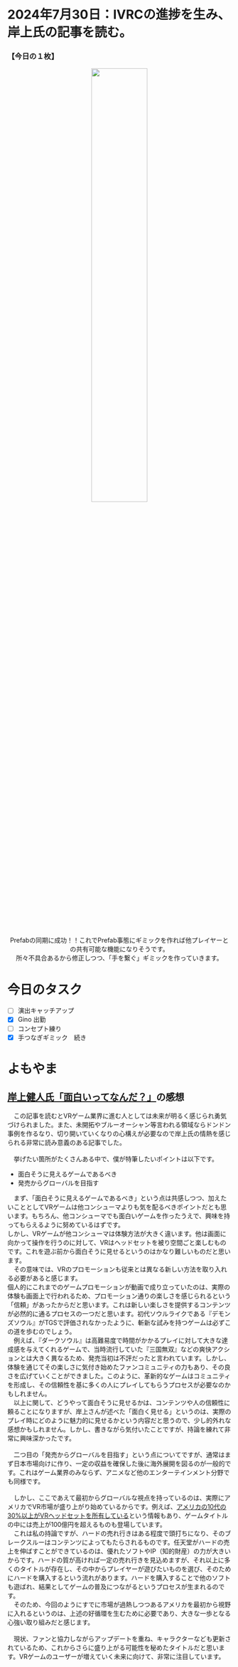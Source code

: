 # 2024年7月30日：IVRCの進捗を生み、岸上氏の記事を読む。
### 【今日の１枚】<br>
<p align="center">
  <img src="https://github.com/user-attachments/assets/67fdffb3-83e9-4941-8fde-5ca88b3d8ec0" width = 50%><br>
  Prefabの同期に成功！！これでPrefab事態にギミックを作れば他プレイヤーとの共有可能な機能になりそうです。<br>
  所々不具合あるから修正しつつ、「手を繋ぐ」ギミックを作っていきます。<br>
</p>

# 今日のタスク
- [ ] 演出キャッチアップ
- [x] Gino 出勤
- [ ] コンセプト練り
- [x] 手つなぎギミック　続き

# よもやま
## [岸上健人氏「面白いってなんだ？」](https://note.com/tokimekishiken/n/nd3f0854cea64)の感想<br>
　この記事を読むとVRゲーム業界に進む人としては未来が明るく感じられ勇気づけられました。また、未開拓やブルーオーシャン等言われる領域ならドンドン事例を作るなり、切り開いていくなりの心構えが必要なので岸上氏の情熱を感じられる非常に読み意義のある記事でした。<br><br>
　挙げたい箇所がたくさんある中で、僕が特筆したいポイントは以下です。
- 面白そうに見えるゲームであるべき
- 発売からグローバルを目指す

　まず、「面白そうに見えるゲームであるべき」という点は共感しつつ、加えたいこととしてVRゲームは他コンシューマよりも気を配るべきポイントだとも思います。もちろん、他コンシューマでも面白いゲームを作ったうえで、興味を持ってもらえるように努めているはずです。<br>しかし、VRゲームが他コンシューマは体験方法が大きく違います。他は画面に向かって操作を行うのに対して、VRはヘッドセットを被り空間ごと楽しむものです。これを遊ぶ前から面白そうに見せるというのはかなり難しいものだと思います。<br>
　その意味では、VRのプロモーションも従来とは異なる新しい方法を取り入れる必要があると感じます。<br>個人的にこれまでのゲームプロモーションが動画で成り立っていたのは、実際の体験も画面上で行われるため、プロモーション通りの楽しさを感じられるという「信頼」があったからだと思います。これは新しい楽しさを提供するコンテンツが必然的に通るプロセスの一つだと思います。初代ソウルライクである『デモンズソウル』がTGSで評価されなかったように、斬新な試みを持つゲームは必ずこの道を歩むのでしょう。<br>
　例えば、『ダークソウル』は高難易度で時間がかかるプレイに対して大きな達成感を与えてくれるゲームで、当時流行していた『三国無双』などの爽快アクションとは大きく異なるため、発売当初は不評だったと言われています。しかし、体験を通じてその楽しさに気付き始めたファンコミュニティの力もあり、その良さを広げていくことができました。このように、革新的なゲームはコミュニティを形成し、その信頼性を基に多くの人にプレイしてもらうプロセスが必要なのかもしれません。<br>
　以上に関して、どうやって面白そうに見せるかは、コンテンツや人の信頼性に頼ることになりますが、岸上さんが述べた「面白く見せる」というのは、実際のプレイ時にどのように魅力的に見せるかという内容だと思うので、少し的外れな感想かもしれません。しかし、書きながら気付いたことですが、持論を練れて非常に興味深かったです。<br><br>
　二つ目の「発売からグローバルを目指す」という点についてですが、通常はまず日本市場向けに作り、一定の収益を確保した後に海外展開を図るのが一般的です。これはゲーム業界のみならず、アニメなど他のエンターテインメント分野でも同様です。<br><br>
　しかし、ここであえて最初からグローバルな視点を持っているのは、実際にアメリカでVR市場が盛り上がり始めているからです。例えば、[アメリカの10代の30%以上がVRヘッドセットを所有している](https://www.moguravr.com/piper-sandler-vr-user-research/)という情報もあり、ゲームタイトルの中には売上が100億円を超えるものも登場しています。<br>
　これは私の持論ですが、ハードの売れ行きはある程度で頭打ちになり、そのブレークスルーはコンテンツによってもたらされるものです。任天堂がハードの売上を伸ばすことができているのは、優れたソフトやIP（知的財産）の力が大きいからです。ハードの質が高ければ一定の売れ行きを見込めますが、それ以上に多くのタイトルが存在し、その中からプレイヤーが遊びたいものを選び、そのためにハードを購入するという流れがあります。ハードを購入することで他のソフトも遊ばれ、結果としてゲームの普及につながるというプロセスが生まれるのです。<br>
　そのため、今回のようにすでに市場が過熱しつつあるアメリカを最初から視野に入れるというのは、上述の好循環を生むために必要であり、大きな一歩となる心強い取り組みだと感じます。<br><br>
　現状、ファンと協力しながらアップデートを重ね、キャラクターなども更新されているため、これからさらに盛り上がる可能性を秘めたタイトルだと思います。VRゲームのユーザーが増えていく未来に向けて、非常に注目しています。
